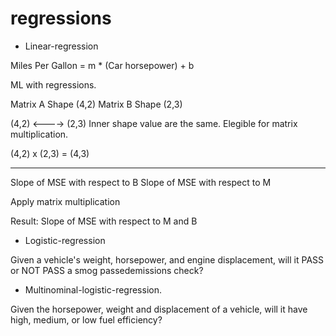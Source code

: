 # regressions

- Linear-regression

Miles Per Gallon = m \* (Car horsepower) + b

ML with regressions.

Matrix A Shape (4,2)
Matrix B Shape (2,3)

(4,2) <----> (2,3) Inner shape value are the same. Elegible for matrix multiplication.

(4,2) x (2,3) = (4,3)

---

Slope of MSE with respect to B
Slope of MSE with respect to M

Apply matrix multiplication

Result:
Slope of MSE with respect to M and B

- Logistic-regression

Given a vehicle's weight, horsepower, and engine displacement, will it PASS or NOT PASS a smog passedemissions check?

- Multinominal-logistic-regression.

Given the horsepower, weight and displacement of a vehicle, will it have high, medium, or low
fuel efficiency?
